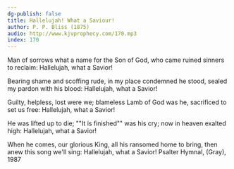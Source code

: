 ```yaml
---
dg-publish: false
title: Hallelujah! What a Saviour!
author: P. P. Bliss (1875)
audio: http://www.kjvprophecy.com/170.mp3
index: 170
---
```


Man of sorrows what a name
for the Son of God, who came
ruined sinners to reclaim:
Hallelujah, what a Savior!

Bearing shame and scoffing rude,
in my place condemned he stood,
sealed my pardon with his blood:
Hallelujah, what a Savior!

Guilty, helpless, lost were we;
blameless Lamb of God was he,
sacrificed to set us free:
Hallelujah, what a Savior!

He was lifted up to die;
""It is finished"" was his cry;
now in heaven exalted high:
Hallelujah, what a Savior!

When he comes, our glorious King,
all his ransomed home to bring,
then anew this song we'll sing:
Hallelujah, what a Savior!
Psalter Hymnal, (Gray), 1987